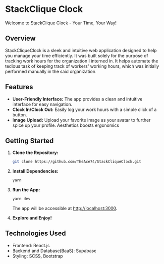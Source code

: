 # StackClique Clock

Welcome to StackClique Clock - Your Time, Your Way!

## Overview

StackCliqueClock is a sleek and intuitive web application designed to help you manage your time efficiently. It was built solely for the purpose of tracking work hours for the organization I interned in. It helps automate the tedious task of keeping track of workers' working hours, which was initially performed manually in the said organization.

## Features

- **User-Friendly Interface:** The app provides a clean and intuitive interface for easy navigation.
- **Clock In/Clock Out:** Easily log your work hours with a simple click of a button.
- **Image Upload:** Upload your favorite image as your avatar to further spice up your profile. Aesthetics boosts ergonomics

## Getting Started

1. **Clone the Repository:**
   ```bash
   git clone https://github.com/TheAce74/StackCliqueClock.git
   ```

2. **Install Dependencies:**
   ```bash
   yarn
   ```

3. **Run the App:**
   ```bash
   yarn dev
   ```

   The app will be accessible at [http://localhost:3000](http://localhost:3000).

4. **Explore and Enjoy!**

## Technologies Used

- Frontend: React.js
- Backend and Database(BaaS): Supabase
- Styling: SCSS, Bootstrap